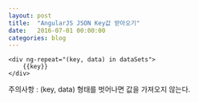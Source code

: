 ```yaml
---
layout: post
title:  "AngularJS JSON Key값 받아오기"
date:   2016-07-01 00:00:00
categories: blog
---
```


~~~
<div ng-repeat="(key, data) in dataSets">
	{{key}}
</div>
~~~

주의사항 : (key, data) 형태를 벗어나면 값을 가져오지 않는다.
